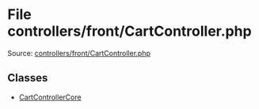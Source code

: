 File controllers/front/CartController.php
=========

Source: [controllers/front/CartController.php](https://github.com/PrestaShop/PrestaShop/blob/1.5.0.3/controllers/front/CartController.php)


Classes
-------

* [CartControllerCore](class.CartControllerCore.md)

